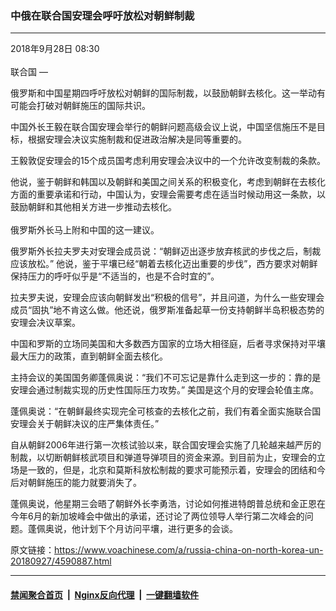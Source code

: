 ### 中俄在联合国安理会呼吁放松对朝鲜制裁
------------------------

<div class="published">
 <span class="date" title="中国时间">
  <time datetime="2018-09-28T08:30:45+08:00">
   2018年9月28日 08:30
  </time>
 </span>
</div>
<br/>
<div class="wsw">
 <span class="dateline">
  联合国 —
 </span>
 <p>
  俄罗斯和中国星期四呼吁放松对朝鲜的国际制裁，以鼓励朝鲜去核化。这一举动有可能会打破对朝鲜施压的国际共识。
 </p>
 <p>
  中国外长王毅在联合国安理会举行的朝鲜问题高级会议上说，中国坚信施压不是目标，根据安理会决议实施制裁和促进政治解决是同等重要的。
 </p>
 <p>
  王毅敦促安理会的15个成员国考虑利用安理会决议中的一个允许改变制裁的条款。
 </p>
 <p>
  他说，鉴于朝鲜和韩国以及朝鲜和美国之间关系的积极变化，考虑到朝鲜在去核化方面的重要承诺和行动，中国认为，安理会需要考虑在适当时候动用这一条款，以鼓励朝鲜和其他相关方进一步推动去核化。
  <br/>
  <br/>
  俄罗斯外长马上附和中国的这一建议。
 </p>
 <p>
  俄罗斯外长拉夫罗夫对安理会成员说：“朝鲜迈出逐步放弃核武的步伐之后，制裁应该放松。” 他说，鉴于平壤已经“朝着去核化迈出重要的步伐”，西方要求对朝鲜保持压力的呼吁似乎是“不适当的，也是不合时宜的”。
 </p>
 <p>
  拉夫罗夫说，安理会应该向朝鲜发出“积极的信号”，并且问道，为什么一些安理会成员“固执”地不肯这么做。他还说，俄罗斯准备起草一份支持朝鲜半岛积极态势的安理会决议草案。
 </p>
 <p>
  中国和罗斯的立场同美国和大多数西方国家的立场大相径庭，后者寻求保持对平壤最大压力的政策，直到朝鲜全面去核化。
 </p>
 <p>
  主持会议的美国国务卿蓬佩奥说：“我们不可忘记是靠什么走到这一步的：靠的是安理会通过制裁实现的历史性国际压力攻势。” 美国是这个月的安理会轮值主席。
 </p>
 <p>
  蓬佩奥说：“在朝鲜最终实现完全可核查的去核化之前，我们有着全面实施联合国安理会关于朝鲜决议的庄严集体责任。”
 </p>
 <p>
  自从朝鲜2006年进行第一次核试验以来，联合国安理会实施了几轮越来越严厉的制裁，以切断朝鲜核武项目和弹道导弹项目的资金来源。到目前为止，安理会的立场是一致的，但是，北京和莫斯科放松制裁的要求可能预示着，安理会的团结和今后对朝鲜施压的能力就要消失了。
 </p>
 <p>
  蓬佩奥说，他星期三会晤了朝鲜外长李勇浩，讨论如何推进特朗普总统和金正恩在今年6月的新加坡峰会中做出的承诺，还讨论了两位领导人举行第二次峰会的问题。蓬佩奥说，他计划下个月访问平壤，进行更多的会谈。
 </p>
 <p>
 </p>
</div>

原文链接：https://www.voachinese.com/a/russia-china-on-north-korea-un-20180927/4590887.html


------------------------
#### [禁闻聚合首页](https://github.com/gfw-breaker/banned-news/blob/master/README.md) &nbsp;|&nbsp; [Nginx反向代理](https://github.com/gfw-breaker/open-proxy/blob/master/README.md) &nbsp;|&nbsp;  [一键翻墙软件](https://github.com/gfw-breaker/nogfw/blob/master/README.md)